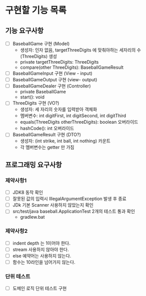 # 구현할 기능 목록
## 기능 요구사항
- [ ] BaseballGame 구현 (Model)
    - 생성자: 인자 없음, targetThreeDigits 에 맞춰야하는 세자리의 수(ThreeDigits) 생성
    - private targetThreeDigits: ThreeDigits
    - compare(other ThreeDigits): BaseballGameResult
- [ ] BaseballGameInput 구현 (View - input)
- [ ] BaseballGameOutput 구현 (view- output)
- [ ] BaseballGameDealer 구현 (Controller)
    - private BaseballGame
    - start(): void
- [ ] ThreeDigits 구현 (VO?)
    - 생성자: 세 자리의 숫자를 입력받아 객체화
    - 멤버변수: int digitFirst, int digitSecond, int digitThird
    - equals(ThreeDigits otherThreeDigits): boolean 오버라이드
    - hashCode(): int 오버라이드
- [ ] BaseballGameResult 구현 (DTO?)
    - 생성자: (int strike, int ball, int nothing) 카운트
    - 각 멤버변수는 getter 만 가짐
## 프로그래밍 요구사항
### 제약사항1
- [ ] JDK8 동작 확인
- [ ] 잘못된 값의 입력시 IllegalArgumentException 발생 후 종료
- [ ] JDk 기본 Scanner 사용하지 않았는지 확인
- [ ] src/test/java baseball.ApplicationTest 2개의 테스트 통과 확인
    - gradlew.bat
### 제약사항2
- [ ] indent depth 는 1이어야 한다.
- [ ] stream 사용하지 않아야 한다.
- [ ] else 예약어는 사용하지 않는다.
- [ ] 함수는 10라인을 넘어가지 않는다.
### 단위 테스트
- [ ] 도메인 로직 단위 테스트 구현
